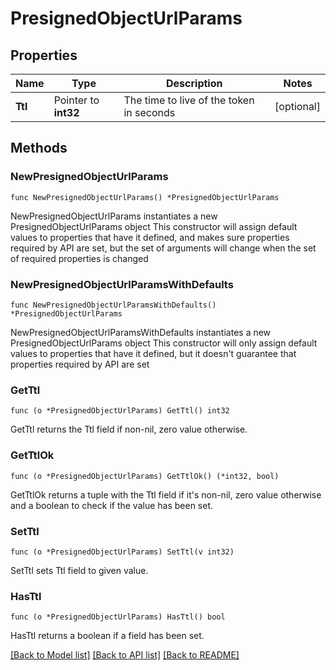 # PresignedObjectUrlParams

## Properties

Name | Type | Description | Notes
------------ | ------------- | ------------- | -------------
**Ttl** | Pointer to **int32** | The time to live of the token in seconds | [optional] 

## Methods

### NewPresignedObjectUrlParams

`func NewPresignedObjectUrlParams() *PresignedObjectUrlParams`

NewPresignedObjectUrlParams instantiates a new PresignedObjectUrlParams object
This constructor will assign default values to properties that have it defined,
and makes sure properties required by API are set, but the set of arguments
will change when the set of required properties is changed

### NewPresignedObjectUrlParamsWithDefaults

`func NewPresignedObjectUrlParamsWithDefaults() *PresignedObjectUrlParams`

NewPresignedObjectUrlParamsWithDefaults instantiates a new PresignedObjectUrlParams object
This constructor will only assign default values to properties that have it defined,
but it doesn't guarantee that properties required by API are set

### GetTtl

`func (o *PresignedObjectUrlParams) GetTtl() int32`

GetTtl returns the Ttl field if non-nil, zero value otherwise.

### GetTtlOk

`func (o *PresignedObjectUrlParams) GetTtlOk() (*int32, bool)`

GetTtlOk returns a tuple with the Ttl field if it's non-nil, zero value otherwise
and a boolean to check if the value has been set.

### SetTtl

`func (o *PresignedObjectUrlParams) SetTtl(v int32)`

SetTtl sets Ttl field to given value.

### HasTtl

`func (o *PresignedObjectUrlParams) HasTtl() bool`

HasTtl returns a boolean if a field has been set.


[[Back to Model list]](../README.md#documentation-for-models) [[Back to API list]](../README.md#documentation-for-api-endpoints) [[Back to README]](../README.md)


